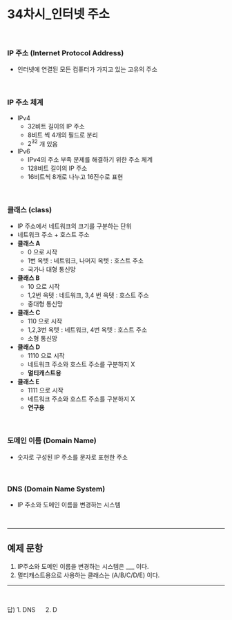 <!-- @format -->

# **34차시\_인터넷 주소**

</br>

### IP 주소 (Internet Protocol Address)

- 인터넷에 연결된 모든 컴퓨터가 가지고 있는 고유의 주소

</br>

### IP 주소 체계

- IPv4
  - 32비트 길이의 IP 주소
  - 8비트 씩 4개의 필드로 분리
  - $2^{32}$ 개 있음
- IPv6
  - IPv4의 주소 부족 문제를 해결하기 위한 주소 체계
  - 128비트 길이의 IP 주소
  - 16비트씩 8개로 나누고 16진수로 표현

</br>

### 클래스 (class)

- IP 주소에서 네트워크의 크기를 구분하는 단위
- 네트워크 주소 + 호스트 주소
- **클래스 A**
  - 0 으로 시작
  - 1번 옥텟 : 네트워크, 나머지 옥텟 : 호스트 주소
  - 국가나 대형 통신망
- **클래스 B**
  - 10 으로 시작
  - 1,2번 옥텟 : 네트워크, 3,4 번 옥텟 : 호스트 주소
  - 중대형 통신망
- **클래스 C**
  - 110 으로 시작
  - 1,2,3번 옥텟 : 네트워크, 4번 옥텟 : 호스트 주소
  - 소형 통신망
- **클래스 D**
  - 1110 으로 시작
  - 네트워크 주소와 호스트 주소를 구분하지 X
  - **멀티캐스트용**
- **클래스 E**
  - 1111 으로 시작
  - 네트워크 주소와 호스트 주소를 구분하지 X
  - **연구용**

</br>

### 도메인 이름 (Domain Name)

- 숫자로 구성된 IP 주소를 문자로 표현한 주소

</br>

### DNS (Domain Name System)

- IP 주소와 도메인 이름을 변경하는 시스템

</br>

---

## 예제 문항

1. IP주소와 도메인 이름을 변경하는 시스템은 \_\_\_ 이다.
2. 멀티캐스트용으로 사용하는 클래스는 (A/B/C/D/E) 이다.

---

</br>

답) 1. DNS &nbsp;&nbsp;&nbsp;&nbsp; 2. D
